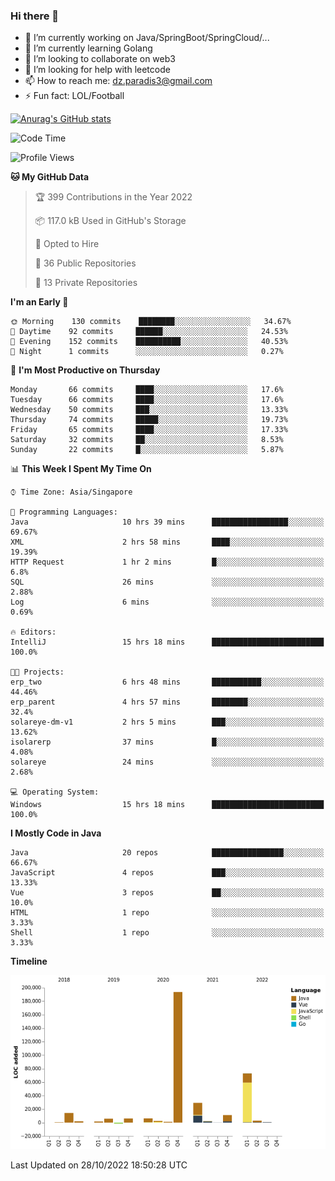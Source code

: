 ### Hi there 👋

- 🔭 I’m currently working on Java/SpringBoot/SpringCloud/...
- 🌱 I’m currently learning Golang
- 👯 I’m looking to collaborate on web3
- 🤔 I’m looking for help with leetcode
- 📫 How to reach me: dz.paradis3@gmail.com
- ⚡ Fun fact: LOL/Football

[![Anurag's GitHub stats](https://github-readme-stats.vercel.app/api?username=xiumu2017&show_icons=true&theme=radical)](https://github.com/anuraghazra/github-readme-stats)

<!--
**xiumu2017/xiumu2017** is a ✨ _special_ ✨ repository because its `README.md` (this file) appears on your GitHub profile.

Here are some ideas to get you started:

- 🔭 I’m currently working on ...
- 🌱 I’m currently learning ...
- 👯 I’m looking to collaborate on ...
- 🤔 I’m looking for help with ...
- 💬 Ask me about ...
- 📫 How to reach me: ...
- 😄 Pronouns: ...
- ⚡ Fun fact: ...
-->

<!--START_SECTION:waka-->
![Code Time](http://img.shields.io/badge/Code%20Time-895%20hrs%2019%20mins-blue)

![Profile Views](http://img.shields.io/badge/Profile%20Views-0-blue)

**🐱 My GitHub Data** 

> 🏆 399 Contributions in the Year 2022
 > 
> 📦 117.0 kB Used in GitHub's Storage 
 > 
> 💼 Opted to Hire
 > 
> 📜 36 Public Repositories 
 > 
> 🔑 13 Private Repositories  
 > 
**I'm an Early 🐤** 

```text
🌞 Morning    130 commits    ████████░░░░░░░░░░░░░░░░░   34.67% 
🌆 Daytime    92 commits     ██████░░░░░░░░░░░░░░░░░░░   24.53% 
🌃 Evening    152 commits    ██████████░░░░░░░░░░░░░░░   40.53% 
🌙 Night      1 commits      ░░░░░░░░░░░░░░░░░░░░░░░░░   0.27%

```
📅 **I'm Most Productive on Thursday** 

```text
Monday       66 commits     ████░░░░░░░░░░░░░░░░░░░░░   17.6% 
Tuesday      66 commits     ████░░░░░░░░░░░░░░░░░░░░░   17.6% 
Wednesday    50 commits     ███░░░░░░░░░░░░░░░░░░░░░░   13.33% 
Thursday     74 commits     █████░░░░░░░░░░░░░░░░░░░░   19.73% 
Friday       65 commits     ████░░░░░░░░░░░░░░░░░░░░░   17.33% 
Saturday     32 commits     ██░░░░░░░░░░░░░░░░░░░░░░░   8.53% 
Sunday       22 commits     █░░░░░░░░░░░░░░░░░░░░░░░░   5.87%

```


📊 **This Week I Spent My Time On** 

```text
⌚︎ Time Zone: Asia/Singapore

💬 Programming Languages: 
Java                     10 hrs 39 mins      █████████████████░░░░░░░░   69.67% 
XML                      2 hrs 58 mins       ████░░░░░░░░░░░░░░░░░░░░░   19.39% 
HTTP Request             1 hr 2 mins         █░░░░░░░░░░░░░░░░░░░░░░░░   6.8% 
SQL                      26 mins             ░░░░░░░░░░░░░░░░░░░░░░░░░   2.88% 
Log                      6 mins              ░░░░░░░░░░░░░░░░░░░░░░░░░   0.69%

🔥 Editors: 
IntelliJ                 15 hrs 18 mins      █████████████████████████   100.0%

🐱‍💻 Projects: 
erp_two                  6 hrs 48 mins       ███████████░░░░░░░░░░░░░░   44.46% 
erp_parent               4 hrs 57 mins       ████████░░░░░░░░░░░░░░░░░   32.4% 
solareye-dm-v1           2 hrs 5 mins        ███░░░░░░░░░░░░░░░░░░░░░░   13.62% 
isolarerp                37 mins             █░░░░░░░░░░░░░░░░░░░░░░░░   4.08% 
solareye                 24 mins             ░░░░░░░░░░░░░░░░░░░░░░░░░   2.68%

💻 Operating System: 
Windows                  15 hrs 18 mins      █████████████████████████   100.0%

```

**I Mostly Code in Java** 

```text
Java                     20 repos            ████████████████░░░░░░░░░   66.67% 
JavaScript               4 repos             ███░░░░░░░░░░░░░░░░░░░░░░   13.33% 
Vue                      3 repos             ██░░░░░░░░░░░░░░░░░░░░░░░   10.0% 
HTML                     1 repo              ░░░░░░░░░░░░░░░░░░░░░░░░░   3.33% 
Shell                    1 repo              ░░░░░░░░░░░░░░░░░░░░░░░░░   3.33%

```


**Timeline**

![Chart not found](https://raw.githubusercontent.com/xiumu2017/xiumu2017/main/charts/bar_graph.png) 


 Last Updated on 28/10/2022 18:50:28 UTC
<!--END_SECTION:waka-->
